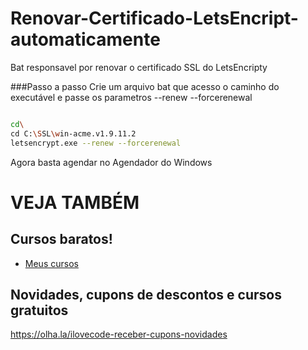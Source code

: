 # Renovar-Certificado-LetsEncript-automaticamente
Bat responsavel por renovar o certificado SSL do LetsEncripty


###Passo a passo
Crie um arquivo bat que acesso o caminho do executável e passe os parametros --renew --forcerenewal


```sh

cd\
cd C:\SSL\win-acme.v1.9.11.2
letsencrypt.exe --renew --forcerenewal  


```

Agora basta agendar no Agendador do Windows

# VEJA TAMBÉM
## Cursos baratos!
- [Meus cursos](https://olha.la/udemy)

## Novidades, cupons de descontos e cursos gratuitos
https://olha.la/ilovecode-receber-cupons-novidades

